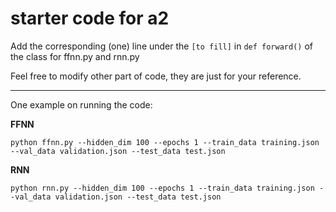 # starter code for a2

Add the corresponding (one) line under the ``[to fill]`` in ``def forward()`` of the class for ffnn.py and rnn.py

Feel free to modify other part of code, they are just for your reference.

---

One example on running the code:

**FFNN**

``python ffnn.py --hidden_dim 100 --epochs 1 --train_data training.json --val_data validation.json --test_data test.json``


**RNN**

``python rnn.py --hidden_dim 100 --epochs 1 --train_data training.json --val_data validation.json --test_data test.json``
